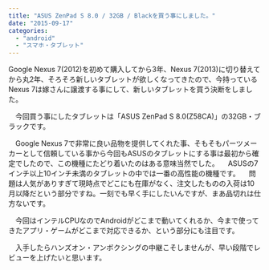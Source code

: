 ```yaml
---
title: "ASUS ZenPad S 8.0 / 32GB / Blackを買う事にしました。"
date: "2015-09-17"
categories: 
  - "android"
  - "スマホ・タブレット"
---
```


Google Nexus 7(2012)を初めて購入してから3年、Nexus 7(2013)に切り替えてから丸2年、そろそろ新しいタブレットが欲しくなってきたので、今持っているNexus 7は嫁さんに譲渡する事にして、新しいタブレットを買う決断をしました。

　今回買う事にしたタブレットは「ASUS ZenPad S 8.0(Z58CA)」の32GB・ブラックです。

　Google Nexus 7で非常に良い品物を提供してくれた事、そもそもパーツメーカーとして信頼している事から今回もASUSのタブレットにする事は最初から確定でしたので、この機種にたどり着いたのはある意味当然でした。 　ASUSの7インチ以上10インチ未満のタブレットの中では一番の高性能の機種です。 　問題は人気がありすぎて現時点でどこにも在庫がなく、注文したものの入荷は10月以降だという部分ですね。一刻でも早く手にしたいんですが、まあ品切れは仕方ないです。

　今回はインテルCPUなのでAndroidがどこまで動いてくれるか、今まで使ってきたアプリ・ゲームがどこまで対応できるか、という部分にも注目です。

　入手したらハンズオン・アンボクシングの中継こそしませんが、早い段階でレビューを上げたいと思います。
